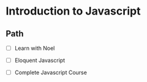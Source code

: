 # Introduction to Javascript

## Path
- [ ] Learn with Noel
- [ ] Eloquent Javascript
- [ ] Complete Javascript Course

